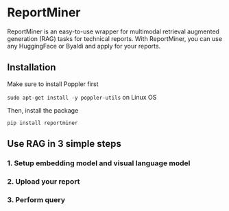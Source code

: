 # ReportMiner
ReportMiner is an easy-to-use wrapper for multimodal retrieval augmented generation (RAG) tasks for technical reports. With ReportMiner, you can use any HuggingFace or Byaldi and apply for your reports. 

## Installation
Make sure to install Poppler first

`sudo apt-get install -y poppler-utils` on Linux OS

Then, install the package

`pip install reportminer`

## Use RAG in 3 simple steps

### 1. Setup embedding model and visual language model

### 2. Upload your report

### 3. Perform query




